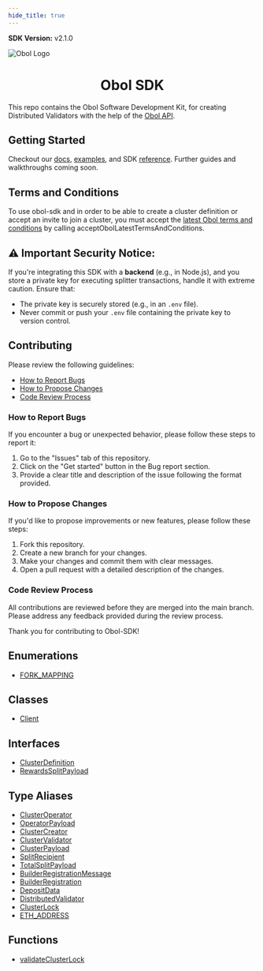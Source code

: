 ```yaml
---
hide_title: true
---
```


<span className="theme-doc-version-badge badge badge--secondary">
      <strong>SDK Version:</strong> v2.1.0
</span>

![Obol Logo](https://obol.org/obolnetwork.png)

<h1 align="center">Obol SDK</h1>

This repo contains the Obol Software Development Kit, for creating Distributed Validators with the help of the [Obol API](https://docs.obol.org/api).

## Getting Started

Checkout our [docs](https://docs.obol.org/advanced/quickstart-sdk), [examples](https://github.com/ObolNetwork/obol-sdk-examples/), and SDK [reference](https://obolnetwork.github.io/obol-sdk). Further guides and walkthroughs coming soon.

## Terms and Conditions
To use obol-sdk and in order to be able to create a cluster definition or accept an invite to join a cluster, you must accept the [latest Obol terms and conditions](https://obol.org/terms.pdf) by calling acceptObolLatestTermsAndConditions.

## ⚠️ Important Security Notice:
If you're integrating this SDK with a **backend** (e.g., in Node.js), and you store a private key for executing splitter transactions, handle it with extreme caution. Ensure that:

- The private key is securely stored (e.g., in an `.env` file).
- Never commit or push your `.env` file containing the private key to version control.

## Contributing

Please review the following guidelines:

- [How to Report Bugs](#how-to-report-bugs)
- [How to Propose Changes](#how-to-propose-changes)
- [Code Review Process](#code-review-process)

### How to Report Bugs

If you encounter a bug or unexpected behavior, please follow these steps to report it:

1. Go to the "Issues" tab of this repository.
2. Click on the "Get started" button in the Bug report section.
3. Provide a clear title and description of the issue following the format provided.

### How to Propose Changes

If you'd like to propose improvements or new features, please follow these steps:

1. Fork this repository.
2. Create a new branch for your changes.
3. Make your changes and commit them with clear messages.
4. Open a pull request with a detailed description of the changes.

### Code Review Process

All contributions are reviewed before they are merged into the main branch. Please address any feedback provided during the review process.

Thank you for contributing to Obol-SDK!

## Enumerations

- [FORK\_MAPPING](enumerations/FORK_MAPPING.md)

## Classes

- [Client](classes/Client.md)

## Interfaces

- [ClusterDefinition](interfaces/ClusterDefinition.md)
- [RewardsSplitPayload](interfaces/RewardsSplitPayload.md)

## Type Aliases

- [ClusterOperator](type-aliases/ClusterOperator.md)
- [OperatorPayload](type-aliases/OperatorPayload.md)
- [ClusterCreator](type-aliases/ClusterCreator.md)
- [ClusterValidator](type-aliases/ClusterValidator.md)
- [ClusterPayload](type-aliases/ClusterPayload.md)
- [SplitRecipient](type-aliases/SplitRecipient.md)
- [TotalSplitPayload](type-aliases/TotalSplitPayload.md)
- [BuilderRegistrationMessage](type-aliases/BuilderRegistrationMessage.md)
- [BuilderRegistration](type-aliases/BuilderRegistration.md)
- [DepositData](type-aliases/DepositData.md)
- [DistributedValidator](type-aliases/DistributedValidator.md)
- [ClusterLock](type-aliases/ClusterLock.md)
- [ETH\_ADDRESS](type-aliases/ETH_ADDRESS.md)

## Functions

- [validateClusterLock](functions/validateClusterLock.md)
